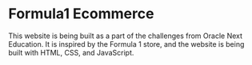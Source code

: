 # Formula1 Ecommerce

This website is being built as a part of the challenges from Oracle Next Education. It is inspired by the Formula 1 store, and the website is being built with HTML, CSS, and JavaScript.
